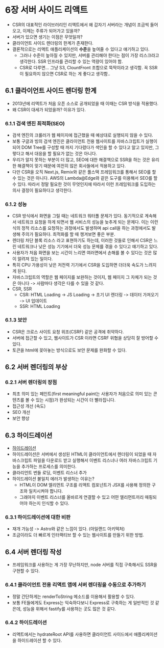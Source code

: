 # 6장 서버 사이드 리액트

- CSR의 대표적인 라이브러리인 리액트에서 왜 갑자기 서버라는 개념이 조금씩 들어오고, 이제는 주류가 되어가고 있을까?
- 서버가 있으면 생기는 이점은 무엇일까?
- 클라이언트 사이드 렌더링의 한계가 존재한다.
- 결론적으로는 리액트 애플리케이션의 **수준**을 높여줄 수 있다고 얘기하고 있다.
  - 그러나 수준이 높아질 수 있지만, 서버를 관리해야 한다는 점이 가장 리스크라고 생각한다. SSR 인프라를 관리할 수 있는 역량이 있어야 함.
  - CSR로 다루면... 그냥 S3, ClountFront 조합으로 뚝딱이라고 생각함. 꼭 SSR이 필요하지 않으면 CSR로 하는 게 좋다고 생각함..

## 6.1 클라이언트 사이드 렌더링 한계

- 2013년에 리액트가 처음 오픈 소스로 공개되었을 때 이때는 CSR 방식을 적용했다.
- 왜 CSR이 대세가 되었을까? 이유가 있다.

### 6.1.1 검색 엔진 최적화(SEO)

- 검색 엔진의 크롤러가 웹 페이지에 접근했을 때 예상대로 실행되지 않을 수 있다.
- 보통 구글과 빙의 검색 엔진은 클라이언트 전용 웹사이트를 자바스크립트가 실행이 되어 DOM Tree를 구성할 때 까지 기다렸다가 색인을 할 수 있다고 알고 있지만, 그렇다고 해서 대응을 할 필요가 없는 것은 아니다.
- 우리가 알지 못하는 부분이 더 많고, SEO에 대한 해결책으로 SSR을 하는 것은 유리한 해결책이 맞기 때문에 여전히 많은 회사들에서 적용하고 있다.
- 다만 CSR을 오직 Next.js, Remix와 같은 풀스택 프레임워크를 통해서 SEO를 할 수 있는 것은 아니다. AWS의 Lambda@Edge와 같은 도구를 이용해서 SEO를 할 수 있다. 따라서 정말 필요한 것이 무엇인지에 따라서 이런 프레임워크를 도입하는 의사 결정이 필요하다고 생각한다.

### 6.1.2 성능
- CSR 방식에서 화면을 그릴 때는 네트워크 워터폴 문제가 있다. 동기적으로 계속해서 네트워크 요청을 하게 되면서 웹 서비스의 성능을 늦추게 되는 문제다. 이는 이런식의 정적 리소스를 요청하는 과정에서도 발생하며 api call을 하는 과정에서도 발생해 주의가 필요하다. 최적화를 할 때 챙겨보면 좋은 부분.
- 렌더링 차단 블록 리소스 라고 표현하기도 하는데, 이러한 것들로 인해서 CSR은 느린 네트워크나 낮은 성능 기기에서 더욱 성능 문제를 겪을 수 있다고 얘기하고 있다.
- 사용자가 처음 화면을 보는 시간이 느리면 여러면에서 손해를 볼 수 있다는 것은 많이 알려져 있는 일이다.
- 특히 CPU 가용성이 낮은 저전력 기기에서 CSR을 도입하면 더더욱 속도가 느려지게 된다.
- 자바스크립트의 역할은 웹 페이지를 보완하는 것이지, 웹 페이지 그 자체가 되는 것은 아니다 -> 사람마다 생각은 다를 수 있을 것 같다.
- CSR, SSR
  - CSR: HTML Loading -> JS Loading -> 초기 UI 렌더링 -> 데이터 가져오기 -> UI 업데이트
  - SSR: HTML Loading

### 6.1.3 보안
- CSR은 크로스 사이트 요청 위조(CSRF) 같은 공격에 취약하다.
- 서버에 접근할 수 있고, 웹사이트가 CSR 이라면 CSRF 위협을 상당히 잘 방어할 수 있다.
- 토큰을 html에 꽂아놓는 방식으로도 보안 문제를 완화할 수 있다.

## 6.2 서버 렌더링의 부상

### 6.2.1 서버 렌더링의 장점
- 최초 의미 있는 페인트(first meaningful paint는 사용자가 처음으로 의미 있는 콘텐츠를 볼 수 있는 시점)가 완성되는 시간이 더 빨라집니다.
- 접근성 개선 (속도)
- SEO 개선
- 보안 향상

## 6.3 하이드레이션
- [하이드레이션](https://18.react.dev/reference/react-dom/client/hydrateRoot#suppressing-unavoidable-hydration-mismatch-errors)
- 하이드레이션은 서버에서 생성된 HTML이 클라이언트에서 렌더링이 되었을 때 자바스크립트 파일을 다운로드 받고 실행해서 이벤트 리스너나 여러 자바스크립트 기능을 추가하는 프로세스를 의미한다.
- 클라리언트 번들 로딩, 이벤트 리스너 추가
- 하이드레이션 불일치 에러가 발생하는 이유는?
  - HTML이 DOM 엘리먼트 구조를 리액트 컴포넌트가 JSX를 사용해 정의한 구조와 일치시켜야 합니다.
  - 그래야지 이벤트 리스너를 올바르게 연결할 수 있고 어떤 엘리먼트끼리 매핑되어야 하는지 인식할 수 있다.

### 6.3.1 하이드레이션에 대한 비판
- 재개 가능성 -> Astro와 같은 느낌이 있다. (아일랜드 아키텍처)
- 조금이라도 더 빠르게 인터랙티브 할 수 있는 웹사이트를 만들기 위한 방법.

## 6.4 서버 렌더링 작성
- 프레임워크를 사용하는 게 가장 무난하지만, node 서버를 직접 구축해서도 SSR을 구현할 수 있다.

### 6.4.1 클라이언트 전용 리액트 앱에 서버 렌더링을 수동으로 추가하기
- 정말 간단하게는 renderToString 메소드를 이용해서 활용할 수 있다.
- 보통 FE들에게도 Express는 익숙하다보니 Express로 구축하는 게 일반적인 것 같은데, 성능을 위해서 fastify를 사용하는 곳도 많은 것 같다.

### 6.4.2 하이드레이션
- 리액트에서는 hydrateRoot API를 사용하면 클라이언트 사이드에서 애플리케이션을 하이드레이션 할 수 있다.

